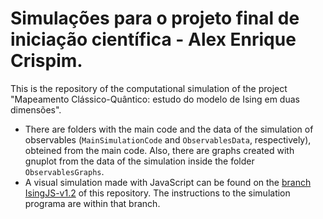 # Simulações para o projeto final de iniciação científica - Alex Enrique Crispim.

This is the repository of the computational simulation of the project "Mapeamento Clássico-Quântico: estudo do modelo de Ising em duas dimensões".


* There are folders with the main code and the data of the simulation of observables (<code>MainSimulationCode</code> and <code>ObservablesData</code>, respectively), obteined from the main code. Also, there are graphs created with gnuplot from the data of the simulation inside the folder <code>ObservablesGraphs</code>.
* A visual simulation made with JavaScript can be found on the [branch IsingJS-v1.2](https://github.com/AlexEnrique/IC-alex/tree/IsingJS-v1.2) of this repository. The instructions to the simulation programa are within that branch.
